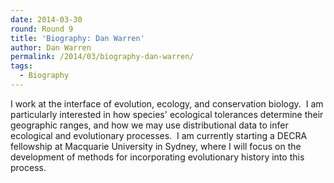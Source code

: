 ```yaml
---
date: 2014-03-30
round: Round 9
title: 'Biography: Dan Warren'
author: Dan Warren
permalink: /2014/03/biography-dan-warren/
tags:
  - Biography
---
```

I work at the interface of evolution, ecology, and conservation biology.  I am particularly interested in how species' ecological tolerances determine their geographic ranges, and how we may use distributional data to infer ecological and evolutionary processes.  I am currently starting a DECRA fellowship at Macquarie University in Sydney, where I will focus on the development of methods for incorporating evolutionary history into this process.
